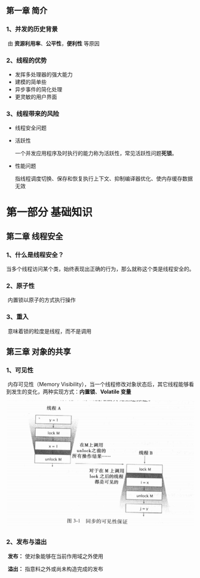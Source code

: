 ## 第一章    简介

### 1、并发的历史背景

​	由 **资源利用率**、**公平性**，**便利性** 等原因

### 2、线程的优势

* 发挥多处理器的强大能力
* 建模的简单些
* 异步事件的简化处理
* 更灵敏的用户界面

### 3、线程带来的风险

* 线程安全问题

* 活跃性

  一个并发应用程序及时执行的能力称为活跃性，常见活跃性问题**死锁**。

* 性能问题

  指线程调度切换、保存和恢复执行上下文、抑制编译器优化、使内存缓存数据无效







# 第一部分    基础知识



## 第二章    线程安全

### 1、什么是线程安全？

​	当多个线程访问某个类，始终表现出正确的行为，那么就称这个类是线程安全的。

### 2、原子性

​	内置锁以原子的方式执行操作

### 3、重入

​	意味着锁的粒度是线程，而不是调用





## 第三章    对象的共享

### 1、可见性

​	内存可见性（Memory Visibility），当一个线程修改对象状态后，其它线程能够看到发生的变化，两种实现方式：**内置锁**、**Volatile 变量**

![同步的可见性保证](images/同步的可见性保证.png)

### 2、发布与溢出

​	**发布：** 使对象能够在当前作用域之外使用

​	**溢出：** 指意料之外或尚未构造完成的发布

